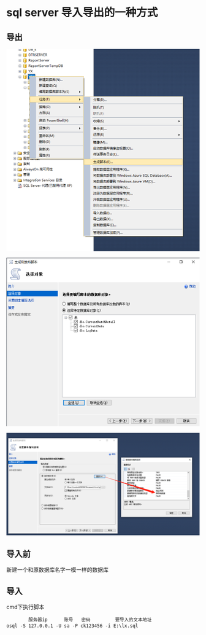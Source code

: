 # sql server 导入导出的一种方式

## 导出

![](Imag/2021年11月30日141642.png)

![image-20211130141814344](Imag/image-20211130141814344.png)

![image-20211130141842823](Imag/image-20211130141842823.png)

## 导入前

新建一个和原数据库名字一模一样的数据库

## 导入

cmd下执行脚本

```
		服务器ip      账号   密码         要导入的文本地址
osql -S 127.0.0.1 -U sa -P ck123456 -i E:\lx.sql
```

